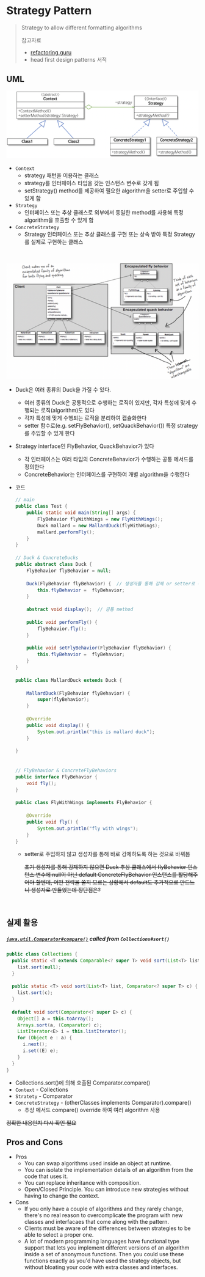 # Strategy Pattern

> Strategy to allow different formatting algorithms
>
> 참고자료
>
> - [refactoring.guru](https://refactoring.guru/design-patterns/strategy/java/example)
> - head first design patterns 서적



## UML

![](./src/strategy-uml-2.png)

- `Context`
  - strategy 패턴을 이용하는 클래스
  - strategy를 인터페이스 타입을 갖는 인스턴스 변수로 갖게 됨
  - setStrategy() method를 제공하여 필요한 algorithm을 setter로 주입할 수 있게 함
- `Strategy`
  - 인터페이스 또는 추상 클래스로 외부에서 동일한 method를 사용해 특정 algorithm을 호출할 수 있게 함
- `ConcreteStrategy`
  - Strategy 인터페이스 또는 추상 클래스를 구현 또는 상속 받아 특정 Strategy를 실제로 구현하는 클래스

<br>

![](./src/strategy-uml-1.png)

- Duck은 여러 종류의 Duck을 가질 수 있다.

  - 여러 종류의 Duck은 공통적으로 수행하는 로직이 있지만, 각자 특성에 맞게 수행되는 로직(algorithm)도 있다
  - 각자 특성에 맞게 수행되는 로직을 분리하여 캡슐화한다
  - setter 함수로(e.g. setFlyBehavior(), setQuackBehavior()) 특정 strategy를 주입할 수 있게 한다

- Strategy interface인 FlyBehavior, QuackBehavior가 있다

  - 각 인터페이스는 여러 타입의 ConcreteBehavior가 수행하는 공통 메서드를 정의한다
  - ConcreteBehavior는 인터페이스를 구현하여 개별 algorithm을 수행한다

- 코드

  ```java
  // main
  public class Test {
      public static void main(String[] args) {
          FlyBehavior flyWithWings = new FlyWithWings();
          Duck mallard = new MallardDuck(flyWithWings);
          mallard.performFly();
      }
  }
  
  // Duck & ConcreteDucks
  public abstract class Duck {
      FlyBehavior flyBehavior = null;
  
      Duck(FlyBehavior flyBehavior) {  // 생성자를 통해 강제 or setter로 주입
          this.flyBehavior =  flyBehavior;
      }
  
      abstract void display();  // 공통 method
  
      public void performFly() {
          flyBehavior.fly();
      }
  
      public void setFlyBehavior(FlyBehavior flyBehavior) {
          this.flyBehavior =  flyBehavior;
      }
  }
  
  public class MallardDuck extends Duck {
  
      MallardDuck(FlyBehavior flyBehavior) {
          super(flyBehavior);
      }
      
      @Override
      public void display() {
          System.out.println("this is mallard duck");
      }
  
  }
  
  
  // FlyBehavior & ConcreteFlyBehaviors
  public interface FlyBehavior {
      void fly();
  }
  
  public class FlyWithWings implements FlyBehavior {
  
      @Override
      public void fly() {
          System.out.println("fly with wings");
      }
  }
  ```

  - setter로 주입하지 않고 생성자를 통해 바로 강제하도록 하는 것으로 바꿔봄

    ~~초기 생성자를 통해 강제하지 않으면 Duck 추상 클래스에서 flyBehavior 인스턴스 변수에 null이 아닌 default ConcreteFlyBehavior 인스턴스를 할당해주어야 할텐데, 어떤 전략을 쓸지 모르는 상황에서 default도 추가적으로 만드느니 생성자로 만들었는데 장단점은?~~

<br>

## 실제 활용

##### [`java.util.Comparator#compare()`](https://docs.oracle.com/javase/8/docs/api/java/util/Comparator.html#compare-T-T-) called from `Collections#sort()`

```java
public class Collections {
  public static <T extends Comparable<? super T> void sort(List<T> list) {
    list.sort(null);
  }
  
  public static <T> void sort(List<T> list, Comparator<? super T> c) {
    list.sort(c);
  }
  
  default void sort(Comparator<? super E> c) {
    Object[] a = this.toArray();
    Arrays.sort(a, (Comparator) c);
    ListIterator<E> i = this.listIterator();
    for (Object e : a) {
      i.next();
      i.set((E) e);
    }
  }
}
```

- Collections.sort()에 의해 호출된 Comparator.compare()
- `Context` - Collections
- `Stratety` - Comparator
- `ConcreteStrategy` - (otherClasses implements Comparator).compare()
  - 추상 메서드 compare() override 하여 여러 algorithm 사용

~~정확한 내용인지 다시 확인 필요~~



## Pros and Cons

- Pros
  - You can swap algorithms used inside an object at runtime.
  - You can isolate the implementation details of an algorithm from the code that uses it.
  - You can replace inheritance with composition.
  - Open/Closed Principle. You can introduce new strategies without having to change the context.
- Cons
  - If you only have a couple of algorithms and they rarely change, there's no real reason to overcomplicate the program with new classes and interfacaes that come along with the pattern.
  - Clients must be aware of the differences between strategies to be able to select a proper one.
  - A lot of modern programming languages have functional type support that lets you implement different versions of an algorithm inside a set of anonymous functions. Then you could use these functions exactly as you'd have used the strategy objects, but without bloating your code with extra classes and interfaces.